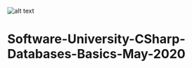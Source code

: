 ![alt text](https://softuni.bg/Content/images/open-graph/university-default-og.png)

# Software-University-CSharp-Databases-Basics-May-2020
